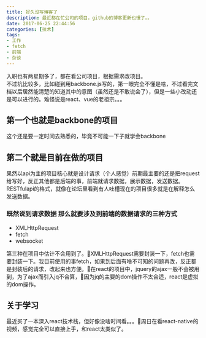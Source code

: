 ```yaml
---
title: 好久没写博客了
description: 最近都在忙公司的项目，github的博客更新也慢了。。
date: 2017-06-25 22:44:56
categories: [技术]
tags:
- 工作
- fetch
- 前端
- 杂谈
---
```

入职也有两星期多了，都在看公司项目，根据需求改项目。   
不过坑比较多，比如碰到用backbone.js写的，第一眼完全不懂是啥，不过看完文档以后居然能清楚的知道其中的意图（虽然还是不敢说会了），但是一些小改动还是可以进行的。难怪说是react、vue的老祖宗。。。
## 第一个也就是backbone的项目
这个还是要一定时间去熟悉的，毕竟不可能一下子就学会backbone
## 第二个就是目前在做的项目
果然以api为主的项目核心就是设计请求（个人感觉）前期最主要的还是把request给写好，反正其他都是后端的事，前端就请求数据，展示数据，发送数据。RESTfulapi的格式，就像在论坛里看到有人吐槽现在的项目很多就是在解释怎么发送数据。
### 既然说到请求数据 那么就要涉及到前端的数据请求的三种方式
- XMLHttpRequest
- fetch
- websocket    

第三种在项目中估计不会用到了。XMLHttpRequest需要封装一下，fetch也需要封装一下。我目前使用的事fetch，如果到后面有啥不可知的问题再改，反正都是封装后的请求，改起来也方便。在react的项目中，jquery的ajax一般不会被用到，为了ajax而引入jq不合算，因为jq的主要的dom操作不太合适，react是虚拟的dom操作。
## 关于学习
最近买了一本深入react技术栈，但好像没啥时间看。。。周日在看react-native的视频，感觉完全可以直接上手，和react太类似了。


